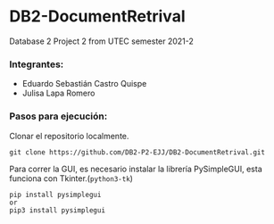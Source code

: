 # DB2-DocumentRetrival
Database 2 Project 2 from UTEC semester 2021-2

### Integrantes:

- Eduardo Sebastián Castro Quispe
- Julisa Lapa Romero

### Pasos para ejecución:
Clonar el repositorio localmente.
```
git clone https://github.com/DB2-P2-EJJ/DB2-DocumentRetrival.git
```
Para correr la GUI, es necesario instalar la librería PySimpleGUI, esta funciona con Tkinter.(```python3-tk```)
```
pip install pysimplegui
or
pip3 install pysimplegui
```
